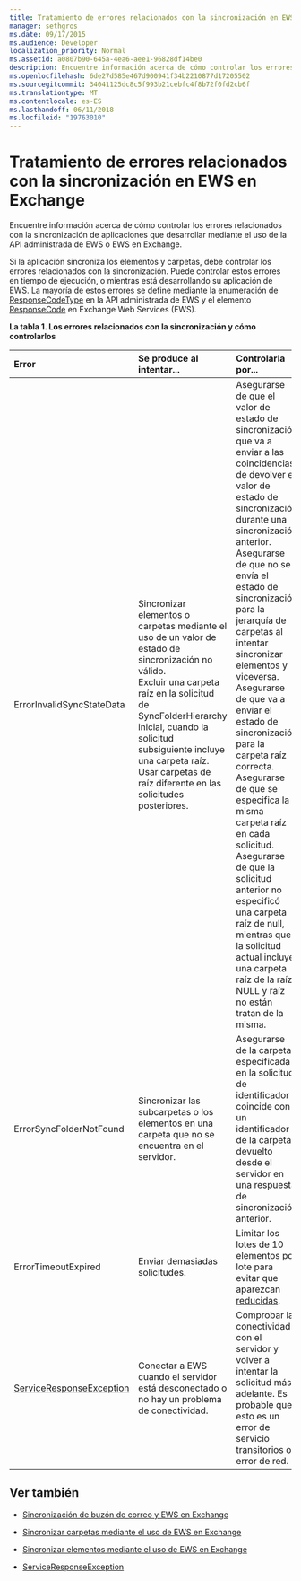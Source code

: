 ```yaml
---
title: Tratamiento de errores relacionados con la sincronización en EWS en Exchange
manager: sethgros
ms.date: 09/17/2015
ms.audience: Developer
localization_priority: Normal
ms.assetid: a0807b90-645a-4ea6-aee1-96828df14be0
description: Encuentre información acerca de cómo controlar los errores relacionados con la sincronización de aplicaciones que desarrollar mediante el uso de la API administrada de EWS o EWS en Exchange.
ms.openlocfilehash: 6de27d585e467d900941f34b2210877d17205502
ms.sourcegitcommit: 34041125dc8c5f993b21cebfc4f8b72f0fd2cb6f
ms.translationtype: MT
ms.contentlocale: es-ES
ms.lasthandoff: 06/11/2018
ms.locfileid: "19763010"
---
```

# <a name="handling-synchronization-related-errors-in-ews-in-exchange"></a>Tratamiento de errores relacionados con la sincronización en EWS en Exchange

Encuentre información acerca de cómo controlar los errores relacionados con la sincronización de aplicaciones que desarrollar mediante el uso de la API administrada de EWS o EWS en Exchange.
  
Si la aplicación sincroniza los elementos y carpetas, debe controlar los errores relacionados con la sincronización. Puede controlar estos errores en tiempo de ejecución, o mientras está desarrollando su aplicación de EWS. La mayoría de estos errores se define mediante la enumeración de [ResponseCodeType](http://msdn.microsoft.com/en-us/library/exchangewebservices.responsecodetype%28v=exchg.80%29.aspx) en la API administrada de EWS y el elemento [ResponseCode](http://msdn.microsoft.com/en-us/library/aa580757%28v=exchg.150%29.aspx) en Exchange Web Services (EWS). 
  
**La tabla 1. Los errores relacionados con la sincronización y cómo controlarlos**

|**Error**|**Se produce al intentar...**|**Controlarla por...**|
|:-----|:-----|:-----|
|ErrorInvalidSyncStateData  <br/> | Sincronizar elementos o carpetas mediante el uso de un valor de estado de sincronización no válido.  <br/>  Excluir una carpeta raíz en la solicitud de SyncFolderHierarchy inicial, cuando la solicitud subsiguiente incluye una carpeta raíz.  <br/>  Usar carpetas de raíz diferente en las solicitudes posteriores.  <br/> | Asegurarse de que el valor de estado de sincronización que va a enviar a las coincidencias de devolver el valor de estado de sincronización durante una sincronización anterior.  <br/>  Asegurarse de que no se envía el estado de sincronización para la jerarquía de carpetas al intentar sincronizar elementos y viceversa.  <br/>  Asegurarse de que va a enviar el estado de sincronización para la carpeta raíz correcta.  <br/>  Asegurarse de que se especifica la misma carpeta raíz en cada solicitud.  <br/>  Asegurarse de que la solicitud anterior no especificó una carpeta raíz de null, mientras que la solicitud actual incluye una carpeta raíz de la raíz. NULL y raíz no están tratan de la misma.  <br/> |
|ErrorSyncFolderNotFound  <br/> |Sincronizar las subcarpetas o los elementos en una carpeta que no se encuentra en el servidor.  <br/> |Asegurarse de la carpeta especificada en la solicitud de identificador coincide con un identificador de la carpeta devuelto desde el servidor en una respuesta de sincronización anterior.  <br/> |
|ErrorTimeoutExpired  <br/> |Enviar demasiadas solicitudes.  <br/> |Limitar los lotes de 10 elementos por lote para evitar que aparezcan [reducidas](ews-throttling-in-exchange.md).  <br/> |
|[ServiceResponseException](http://msdn.microsoft.com/en-us/library/microsoft.exchange.webservices.data.serviceresponseexception%28v=exchg.80%29.aspx) <br/> |Conectar a EWS cuando el servidor está desconectado o no hay un problema de conectividad.  <br/> |Comprobar la conectividad con el servidor y volver a intentar la solicitud más adelante. Es probable que esto es un error de servicio transitorios o error de red.  <br/> |
   
## <a name="see-also"></a>Ver también


- [Sincronización de buzón de correo y EWS en Exchange](mailbox-synchronization-and-ews-in-exchange.md)
    
- [Sincronizar carpetas mediante el uso de EWS en Exchange](how-to-synchronize-folders-by-using-ews-in-exchange.md)
    
- [Sincronizar elementos mediante el uso de EWS en Exchange](how-to-synchronize-items-by-using-ews-in-exchange.md)
    
- [ServiceResponseException](http://msdn.microsoft.com/en-us/library/microsoft.exchange.webservices.data.serviceresponseexception%28v=exchg.80%29.aspx)
    

